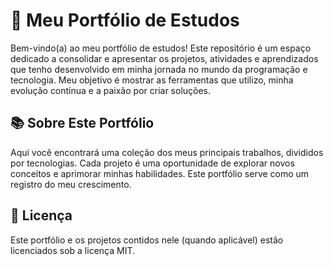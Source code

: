 # 🚀 Meu Portfólio de Estudos
Bem-vindo(a) ao meu portfólio de estudos! Este repositório é um espaço dedicado a consolidar e apresentar os projetos, atividades e 
aprendizados que tenho desenvolvido em minha jornada no mundo da programação e tecnologia. Meu objetivo é mostrar as ferramentas que 
utilizo, minha evolução contínua e a paixão por criar soluções.

## 📚 Sobre Este Portfólio
Aqui você encontrará uma coleção dos meus principais trabalhos, divididos por tecnologias. Cada projeto é uma oportunidade de explorar 
novos conceitos e aprimorar minhas habilidades. Este portfólio serve como um registro do meu crescimento.

## 📄 Licença
Este portfólio e os projetos contidos nele (quando aplicável) estão licenciados sob a licença MIT.
